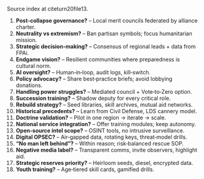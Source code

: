 Source index at citeturn20file13.  
1. **Post‑collapse governance?** – Local merit councils federated by alliance charter.  
2. **Neutrality vs extremism?** – Ban partisan symbols; focus humanitarian mission.  
3. **Strategic decision‑making?** – Consensus of regional leads + data from FPAi.  
4. **Endgame vision?** – Resilient communities where preparedness is cultural norm.  
5. **AI oversight?** – Human‑in‑loop, audit logs, kill‑switch.  
6. **Policy advocacy?** – Share best‑practice briefs; avoid lobbying donations.  
7. **Handling power struggles?** – Mediated council + Vote‑to‑Zero option.  
8. **Succession training?** – Shadow deputy for every critical role.  
9. **Rebuild strategy?** – Seed libraries, skill archives, mutual aid networks.  
10. **Historical precedents?** – Learn from Civil Defense, LDS cannery model.  
11. **Doctrine validation?** – Pilot in one region → iterate → scale.  
12. **National service integration?** – Offer training modules; keep autonomy.  
13. **Open‑source intel scope?** – OSINT tools, no intrusive surveillance.  
14. **Digital OPSEC?** – Air‑gapped data, rotating keys, threat‑model drills.  
15. **“No man left behind”?** – Within reason; risk‑balanced rescue SOP.  
16. **Negative media label?** – Transparent comms, invite observers, highlight aid.  
17. **Strategic reserves priority?** – Heirloom seeds, diesel, encrypted data.  
18. **Youth training?** – Age‑tiered skill cards, gamified drills.